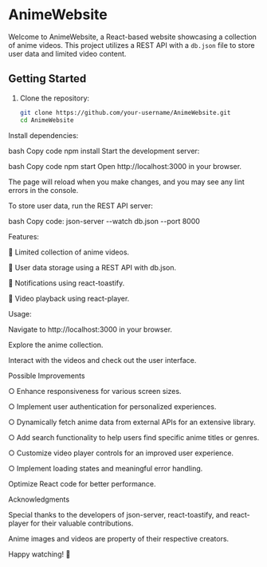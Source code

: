 # AnimeWebsite

Welcome to AnimeWebsite, a React-based website showcasing a collection of anime videos. This project utilizes a REST API with a `db.json` file to store user data and limited video content.

## Getting Started

1. Clone the repository:
   ```bash
   git clone https://github.com/your-username/AnimeWebsite.git
   cd AnimeWebsite
Install dependencies:

bash
Copy code
npm install
Start the development server:

bash
Copy code
npm start
Open http://localhost:3000 in your browser.

The page will reload when you make changes, and you may see any lint errors in the console.

To store user data, run the REST API server:

bash
Copy code:
    json-server --watch db.json --port 8000



Features:
 
🌟 Limited collection of anime videos.

🌟 User data storage using a REST API with db.json.

🌟 Notifications using react-toastify.

🌟 Video playback using react-player.



Usage:

Navigate to http://localhost:3000 in your browser.

Explore the anime collection.

Interact with the videos and check out the user interface.





Possible Improvements

○ Enhance responsiveness for various screen sizes.

○ Implement user authentication for personalized experiences.

○ Dynamically fetch anime data from external APIs for an extensive library.

○ Add search functionality to help users find specific anime titles or genres.

○ Customize video player controls for an improved user experience.

○ Implement loading states and meaningful error handling.



 Optimize React code for better performance.



Acknowledgments

Special thanks to the developers of json-server, react-toastify, and react-player for their valuable contributions.

Anime images and videos are property of their respective creators.


Happy watching! 🎉
